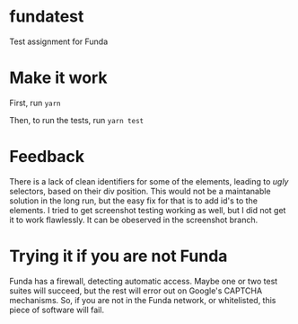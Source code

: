 # fundatest
Test assignment for Funda

# Make it work
First, run `yarn`

Then, to run the tests, run `yarn test`

# Feedback
There is a lack of clean identifiers for some of the elements, leading to _ugly_ selectors, based on their div position. This would not be a maintanable solution in the long run, but the easy fix for that is to add id's to the elements. I tried to get screenshot testing working as well, but I did not get it to work flawlessly. It can be obeserved in the screenshot branch.

# Trying it if you are not Funda
Funda has a firewall, detecting automatic access. Maybe one or two test suites will succeed, but the rest will error out on Google's CAPTCHA mechanisms. So, if you are not in the Funda network, or whitelisted, this piece of software will fail.
